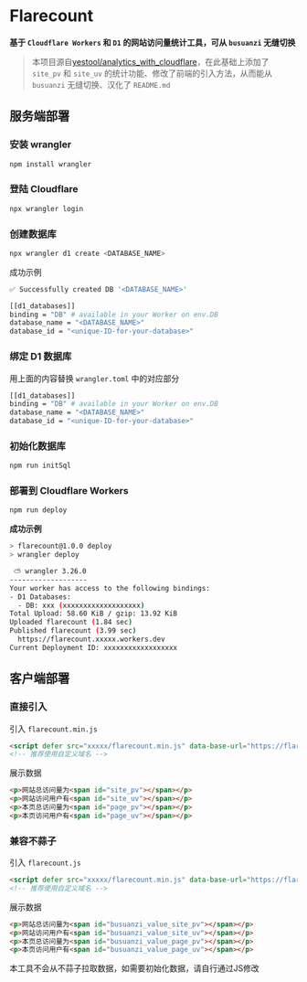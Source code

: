 # Flarecount

**基于 `Cloudflare Workers` 和 `D1` 的网站访问量统计工具，可从 `busuanzi` 无缝切换**

> 本项目源自[yestool/analytics_with_cloudflare](https://github.com/yestool/analytics_with_cloudflare)，在此基础上添加了 `site_pv` 和 `site_uv` 的统计功能、修改了前端的引入方法，从而能从 `busuanzi` 无缝切换、汉化了 `README.md`

## 服务端部署

### 安装 wrangler

```bash
npm install wrangler
```

### 登陆 Cloudflare

```bash
npx wrangler login
```

### 创建数据库

```bash
npx wrangler d1 create <DATABASE_NAME>
```

成功示例

```bash
✅ Successfully created DB '<DATABASE_NAME>'

[[d1_databases]]
binding = "DB" # available in your Worker on env.DB
database_name = "<DATABASE_NAME>"
database_id = "<unique-ID-for-your-database>"
```

### 绑定 D1 数据库

用上面的内容替换 `wrangler.toml` 中的对应部分

```bash
[[d1_databases]]
binding = "DB" # available in your Worker on env.DB
database_name = "<DATABASE_NAME>"
database_id = "<unique-ID-for-your-database>"
```

### 初始化数据库

```bash
npm run initSql
```

### 部署到 Cloudflare Workers

```bash
npm run deploy
```

**成功示例**

```bash
> flarecount@1.0.0 deploy
> wrangler deploy

 ⛅️ wrangler 3.26.0
-------------------
Your worker has access to the following bindings:
- D1 Databases:
  - DB: xxx (xxxxxxxxxxxxxxxxxxx)
Total Upload: 58.60 KiB / gzip: 13.92 KiB
Uploaded flarecount (1.84 sec)
Published flarecount (3.99 sec)
  https://flarecount.xxxxx.workers.dev
Current Deployment ID: xxxxxxxxxxxxxxxxxx
```

## 客户端部署

### 直接引入

引入 `flarecount.min.js`

```html
<script defer src="xxxxx/flarecount.min.js" data-base-url="https://flarecount.xxx.workers.dev"></script>
<!-- 推荐使用自定义域名 -->
```

展示数据

```html
<p>网站总访问量为<span id="site_pv"></span></p>
<p>网站访问用户有<span id="site_uv"></span></p>
<p>本页总访问量为<span id="page_pv"></span></p>
<p>本页访问用户有<span id="page_uv"></span></p>
```

### 兼容不蒜子

引入 `flarecount.js`

```html
<script defer src="xxxxx/flarecount.min.js" data-base-url="https://flarecount.xxx.workers.dev" data-busuanzi-mode="true"></script>
<!-- 推荐使用自定义域名 -->
```

展示数据

```html
<p>网站总访问量为<span id="busuanzi_value_site_pv"></span></p>
<p>网站访问用户有<span id="busuanzi_value_site_uv"></span></p>
<p>本页总访问量为<span id="busuanzi_value_page_pv"></span></p>
<p>本页访问用户有<span id="busuanzi_value_page_uv"></span></p>
```

本工具不会从不蒜子拉取数据，如需要初始化数据，请自行通过JS修改
